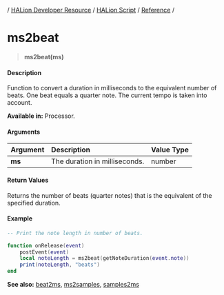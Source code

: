 / [HALion Developer Resource](../../HALion-Developer-Resource.md) / [HALion Script](./HALion-Script.md) / [Reference](./Reference.md) /

# ms2beat

>**ms2beat(ms)**

#### Description

Function to convert a duration in milliseconds to the equivalent number of beats. One beat equals a quarter note. The current tempo is taken into account.

**Available in:** Processor.

#### Arguments

|Argument|Description|Value Type|
|:-|:-|:-|
|**ms**|The duration in milliseconds.|number|

#### Return Values

Returns the number of beats (quarter notes) that is the equivalent of the specified duration.

#### Example

```lua
-- Print the note length in number of beats.

function onRelease(event)
    postEvent(event)
    local noteLength = ms2beat(getNoteDuration(event.note))
    print(noteLength, "beats")
end
```

**See also:** [beat2ms](./beat2ms.md), [ms2samples](./ms2samples.md), [samples2ms](./samples2ms.md)